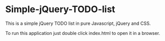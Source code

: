 # Simple-jQuery-TODO-list

This is a simple jQuery TODO list in pure Javascript, jQuery and CSS.

To run this application just double click index.html to open it in a browser.